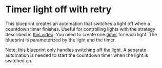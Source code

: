 # Timer light off with retry

This blueprint creates an automation that switches a light off when a
countdown timer finishes. Useful for controlling lights with the strategy
described in [this video](https://youtu.be/SuLPMxQUv0Q). You need to
create one [timer](https://www.home-assistant.io/integrations/timer/) for
each light. The blueprint is parameterized by the light and the timer.

Note: this blueprint only handles switching off the light. A separate
automation is needed to start the countdown timer when the light is
switched on.
